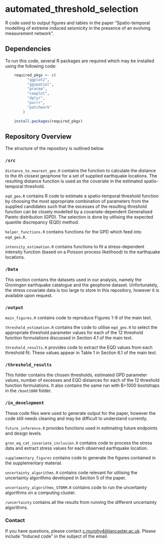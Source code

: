 
<!-- README.md is generated from README.Rmd. Please edit that file -->

# automated_threshold_selection

<!-- badges: start -->
<!-- badges: end -->

R code used to output figures and tables in the paper “Spatio-temporal
modelling of extreme induced seismicity in the presence of an evolving
measurement network”.

## Dependencies

To run this code, several R packages are required which may be installed
using the following code:

``` r
    required_pkgs <- c(
          "ggplot2",
          "ggspatial",
          "pracma",
          "cowplot",
          "dplyr",
          "purrr",
          "patchwork"
        )
        
    install.packages(required_pkgs)
```

## Repository Overview

The structure of the repository is outlined below.

### `/src`

`distance_to_nearest_geo.R` contains the function to calculate the
distance to the ith closest geophone for a set of supplied earthquake
locations. The resulting distance function is used as the covariate in
the estimated spatio-temporal threshold.

`eqd_geo.R` contains R code to estimate a spatio-temporal threshold
function by choosing the most appropriate combination of parameters from
the supplied candidates such that the excesses of the resulting
threshold function can be closely modelled by a covariate-dependent
Generalised Pareto distribution (GPD). The selection is done by
utilising the expected quantile discrepancy (EQD) method.

`helper_functions.R` contains functions for the GPD which feed into
`eqd_geo.R`.

`intensity_estimation.R` contains functions to fit a stress-dependent
intensity function (based on a Poisson process likelihood) to the
earthquake locations.

### `/Data`

This section contains the datasets used in our analysis, namely the
Groningen earthquake catalogue and the geophone dataset. Unfortunately,
the stress covariate data is too large to store in this repository,
however it is available upon request.

### `/output`

`main_figures.R` contains code to reproduce Figures 1-9 of the main
text.

`threshold_estimation.R` contains the code to utilise `eqd_geo.R` to
select the appropriate threshold parameter values for each of the 12
threshold function formulations discussed in Section 4.1 of the main
text.

`threshold_results.R` provides code to extract the EQD values from each
threshold fit. These values appear in Table 1 in Section 6.1 of the main
text.

### `/threshold_results`

This folder contains the chosen thresholds, estimated GPD parameter
values, number of excesses and EQD distances for each of the 12
threshold function formulations. It also contains the same run with
B=1000 bootstraps in the `/boot1000` folder.

### `/in_development`

These code files were used to generate output for the paper, however the
code still needs cleaning and may be difficult to understand currently.

`future_inference.R` provides functions used in estimating future
endpoints and design levels.

`gron_eq_cat_covariate_inclusion.R` contains code to process the stress
data and extract stress values for each observed earthquake location.

`supplementary_figures` contains code to generate the figures contained
in the supplementary material.

`uncertainty_algorithms.R` contains code relevant for utilising the
uncertainty algorithms developed in Section 5 of the paper.

`uncertainty_algorithms_STORM.R` contains code to run the uncertainty
algorithms on a computing cluster.

`/uncertainty` contains all the results from running the different
uncertainty algorithms.

### Contact

If you have questions, please contact <c.murphy4@lancaster.ac.uk>.
Please include “Induced code” in the subject of the email.
